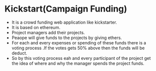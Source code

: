  # Kickstart(Campaign Funding)
 
 
* It is a crowd funding web application like kickstarter.
* It is based on ethereum.
* Project managers add their projects.
* Peaope will give funds to the projects by giving ethers.
* For each and every expenses or spending of these  funds there is a voting process .If the votes gets 50% above then the funds will be deduct.
* So by this voting process eah and every participant of the project get the idea of where and why the manager spends the project funds.
 
 
 
 
 
 
 
 
